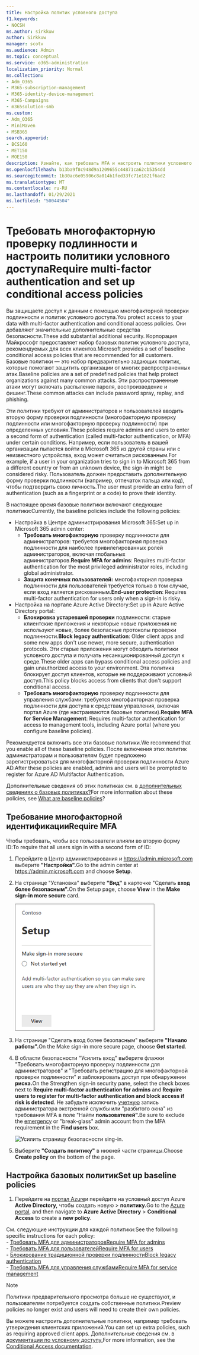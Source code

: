 ```yaml
---
title: Настройка политик условного доступа
f1.keywords:
- NOCSH
ms.author: sirkkuw
author: Sirkkuw
manager: scotv
ms.audience: Admin
ms.topic: conceptual
ms.service: o365-administration
localization_priority: Normal
ms.collection:
- Adm_O365
- M365-subscription-management
- M365-identity-device-management
- M365-Campaigns
- m365solution-smb
ms.custom:
- Adm_O365
- MiniMaven
- MSB365
search.appverid:
- BCS160
- MET150
- MOE150
description: Узнайте, как требовать MFA и настроить политики условного доступа для Microsoft 365 для бизнеса.
ms.openlocfilehash: b13ba9f8c948d9a1209655c44871ca62cb5354dd
ms.sourcegitcommit: 1b30ac6e05906c8a014b1fed33fc71e1821f6ad2
ms.translationtype: MT
ms.contentlocale: ru-RU
ms.lasthandoff: 01/29/2021
ms.locfileid: "50044504"
---
```

# <a name="require-multi-factor-authentication-and-set-up-conditional-access-policies"></a><span data-ttu-id="667d6-103">Требовать многофакторную проверку подлинности и настроить политики условного доступа</span><span class="sxs-lookup"><span data-stu-id="667d6-103">Require multi-factor authentication and set up conditional access policies</span></span>

<span data-ttu-id="667d6-104">Вы защищаете доступ к данным с помощью многофакторной проверки подлинности и политик условного доступа.</span><span class="sxs-lookup"><span data-stu-id="667d6-104">You protect access to your data with multi-factor authentication and conditional access policies.</span></span> <span data-ttu-id="667d6-105">Они добавляют значительные дополнительные средства безопасности.</span><span class="sxs-lookup"><span data-stu-id="667d6-105">These add substantial additional security.</span></span> <span data-ttu-id="667d6-106">Корпорация Майкрософт предоставляет набор базовых политик условного доступа, рекомендуемых для всех клиентов.</span><span class="sxs-lookup"><span data-stu-id="667d6-106">Microsoft provides a set of baseline conditional access policies that are recommended for all customers.</span></span> <span data-ttu-id="667d6-107">Базовые политики — это набор предварительно задающих политик, которые помогают защитить организации от многих распространенных атак.</span><span class="sxs-lookup"><span data-stu-id="667d6-107">Baseline policies are a set of predefined policies that help protect organizations against many common attacks.</span></span> <span data-ttu-id="667d6-108">Эти распространенные атаки могут включать распыление пароля, воспроизведение и фишинг.</span><span class="sxs-lookup"><span data-stu-id="667d6-108">These common attacks can include password spray, replay, and phishing.</span></span>

<span data-ttu-id="667d6-109">Эти политики требуют от администраторов и пользователей вводить вторую форму проверки подлинности (многофакторную проверку подлинности или многофакторную проверку подлинности) при определенных условиях.</span><span class="sxs-lookup"><span data-stu-id="667d6-109">These policies require admins and users to enter a second form of authentication (called multi-factor authentication, or MFA) under certain conditions.</span></span> <span data-ttu-id="667d6-110">Например, если пользователь в вашей организации пытается войти в Microsoft 365 из другой страны или с неизвестного устройства, вход может считаться рискованным.</span><span class="sxs-lookup"><span data-stu-id="667d6-110">For example, if a user in your organization tries to sign in to Microsoft 365 from a different country or from an unknown device, the sign-in might be considered risky.</span></span> <span data-ttu-id="667d6-111">Пользователь должен предоставить дополнительную форму проверки подлинности (например, отпечаток пальца или код), чтобы подтвердить свою личность.</span><span class="sxs-lookup"><span data-stu-id="667d6-111">The user must provide an extra form of authentication (such as a fingerprint or a code) to prove their identity.</span></span>

<span data-ttu-id="667d6-112">В настоящее время базовые политики включают следующие политики:</span><span class="sxs-lookup"><span data-stu-id="667d6-112">Currently, the baseline policies include the following policies:</span></span>

- <span data-ttu-id="667d6-113">Настройка в Центре администрирования Microsoft 365:</span><span class="sxs-lookup"><span data-stu-id="667d6-113">Set up in Microsoft 365 admin center:</span></span>
  - <span data-ttu-id="667d6-114">**Требовать многофакторную** проверку подлинности для администраторов: требуется многофакторная проверка подлинности для наиболее привилегированных ролей администраторов, включая глобальных администраторов.</span><span class="sxs-lookup"><span data-stu-id="667d6-114">**Require MFA for admins**: Requires multi-factor authentication for the most privileged administrator roles, including global administrator.</span></span>
  - <span data-ttu-id="667d6-115">**Защита конечных пользователей:** многофакторная проверка подлинности для пользователей требуется только в том случае, если вход является рискованным.</span><span class="sxs-lookup"><span data-stu-id="667d6-115">**End-user protection**: Requires multi-factor authentication for users only when a sign-in is risky.</span></span> 
- <span data-ttu-id="667d6-116">Настройка на портале Azure Active Directory:</span><span class="sxs-lookup"><span data-stu-id="667d6-116">Set up in Azure Active Directory portal:</span></span>
  - <span data-ttu-id="667d6-117">**Блокировка устаревшей проверки** подлинности: старые клиентские приложения и некоторые новые приложения не используют новые, более безопасные протоколы проверки подлинности.</span><span class="sxs-lookup"><span data-stu-id="667d6-117">**Block legacy authentication**: Older client apps and some new apps don't use newer, more secure, authentication protocols.</span></span> <span data-ttu-id="667d6-118">Эти старые приложения могут обходить политики условного доступа и получать несанкционированный доступ к среде.</span><span class="sxs-lookup"><span data-stu-id="667d6-118">These older apps can bypass conditional access policies and gain unauthorized access to your environment.</span></span> <span data-ttu-id="667d6-119">Эта политика блокирует доступ клиентов, которые не поддерживают условный доступ.</span><span class="sxs-lookup"><span data-stu-id="667d6-119">This policy blocks access from clients that don't support conditional access.</span></span> 
  - <span data-ttu-id="667d6-120">**Требовать многофакторную** проверку подлинности для управления службами: требуется многофакторная проверка подлинности для доступа к средствам управления, включая портал Azure (где настраиваются базовые политики).</span><span class="sxs-lookup"><span data-stu-id="667d6-120">**Require MFA for Service Management**: Requires multi-factor authentication for access to management tools, including Azure portal (where you configure baseline policies).</span></span>

<span data-ttu-id="667d6-121">Рекомендуется включить все эти базовые политики.</span><span class="sxs-lookup"><span data-stu-id="667d6-121">We recommend that you enable all of these baseline policies.</span></span> <span data-ttu-id="667d6-122">После включения этих политик администраторам и пользователям будет предложено зарегистрироваться для многофакторной проверки подлинности Azure AD.</span><span class="sxs-lookup"><span data-stu-id="667d6-122">After these policies are enabled, admins and users will be prompted to register for Azure AD Multifactor Authentication.</span></span>

<span data-ttu-id="667d6-123">Дополнительные сведения об этих политиках см. в [дополнительных сведениях о базовых политиках?](https://docs.microsoft.com/azure/active-directory/conditional-access/concept-baseline-protection)</span><span class="sxs-lookup"><span data-stu-id="667d6-123">For more information about these policies, see [What are baseline policies](https://docs.microsoft.com/azure/active-directory/conditional-access/concept-baseline-protection)?</span></span>

## <a name="require-mfa"></a><span data-ttu-id="667d6-124">Требование многофакторной идентификации</span><span class="sxs-lookup"><span data-stu-id="667d6-124">Require MFA</span></span>

<span data-ttu-id="667d6-125">Чтобы требовать, чтобы все пользователи влияли во вторую форму ID:</span><span class="sxs-lookup"><span data-stu-id="667d6-125">To require that all users sign in with a second form of ID:</span></span>

1. <span data-ttu-id="667d6-126">Перейдите в Центр администрирования и <a href="https://go.microsoft.com/fwlink/p/?linkid=837890" target="_blank">https://admin.microsoft.com</a> выберите **"Настройка".**</span><span class="sxs-lookup"><span data-stu-id="667d6-126">Go to the admin center at <a href="https://go.microsoft.com/fwlink/p/?linkid=837890" target="_blank">https://admin.microsoft.com</a> and choose **Setup**.</span></span>

2. <span data-ttu-id="667d6-127">На странице "Установка" выберите **"Вид"** в карточке "Сделать **вход более безопасным".**</span><span class="sxs-lookup"><span data-stu-id="667d6-127">On the Setup page, choose **View** in the **Make sign-in more secure** card.</span></span>

    ![Сделайте вход более безопасной картой.](../media/setupmfa.png)
3. <span data-ttu-id="667d6-129">На странице "Сделать вход более безопасным" выберите **"Начало работы".**</span><span class="sxs-lookup"><span data-stu-id="667d6-129">On the Make sign-in more secure page, choose **Get started**.</span></span>

4. <span data-ttu-id="667d6-130">В области безопасности "Усилить вход" выберите флажки  "Требовать многофакторную проверку подлинности для администраторов" и "Требовать регистрацию для многофакторной проверки подлинности" и заблокировать доступ при обнаружении **риска.**</span><span class="sxs-lookup"><span data-stu-id="667d6-130">On the Strengthen sign-in security pane, select the check boxes next to **Require multi-factor authentication for admins** and **Require users to register for multi-factor authentication and block access if risk is detected**.</span></span>
    <span data-ttu-id="667d6-131">Не забудьте исключить [учетную](m365-campaigns-protect-admin-accounts.md#create-an-emergency-admin-account) запись администратора экстренной службы или "разбитого окна" из требования MFA в поле "Найти **пользователей".**</span><span class="sxs-lookup"><span data-stu-id="667d6-131">Be sure to exclude the [emergency](m365-campaigns-protect-admin-accounts.md#create-an-emergency-admin-account) or "break-glass" admin account from the MFA requirement in the **Find users** box.</span></span>

    ![Усилить страницу безопасности sing-in.](../media/requiremfa.png)

5. <span data-ttu-id="667d6-133">Выберите **"Создать политику"** в нижней части страницы.</span><span class="sxs-lookup"><span data-stu-id="667d6-133">Choose **Create policy** on the bottom of the page.</span></span>

## <a name="set-up-baseline-policies"></a><span data-ttu-id="667d6-134">Настройка базовых политик</span><span class="sxs-lookup"><span data-stu-id="667d6-134">Set up baseline policies</span></span>

1. <span data-ttu-id="667d6-135">Перейдите на [портал Azure](https://portal.azure.com)и перейдите на условный доступ Azure **Active Directory,** чтобы создать новую \>  **политику.**</span><span class="sxs-lookup"><span data-stu-id="667d6-135">Go to the [Azure portal](https://portal.azure.com), and then navigate to **Azure Active Directory** \> **Conditional Access** to create a **new policy**.</span></span>

<span data-ttu-id="667d6-136">См. следующие инструкции для каждой политики:</span><span class="sxs-lookup"><span data-stu-id="667d6-136">See the following specific instructions for each policy:</span></span> <br>
    - [<span data-ttu-id="667d6-137">Требовать MFA для администраторов</span><span class="sxs-lookup"><span data-stu-id="667d6-137">Require MFA for admins</span></span>](https://docs.microsoft.com/azure/active-directory/conditional-access/howto-baseline-protect-administrators) <br>
    - [<span data-ttu-id="667d6-138">Требовать MFA для пользователей</span><span class="sxs-lookup"><span data-stu-id="667d6-138">Require MFA for users</span></span>](https://docs.microsoft.com/azure/active-directory/conditional-access/howto-baseline-protect-end-users) <br>
    - [<span data-ttu-id="667d6-139">Блокирование традиционной проверки подлинности</span><span class="sxs-lookup"><span data-stu-id="667d6-139">Block legacy authentication</span></span>](https://docs.microsoft.com/azure/active-directory/conditional-access/howto-baseline-protect-legacy-auth) <br>
    - [<span data-ttu-id="667d6-140">Требовать MFA для управления службами</span><span class="sxs-lookup"><span data-stu-id="667d6-140">Require MFA for service management</span></span>](https://docs.microsoft.com/azure/active-directory/conditional-access/howto-baseline-protect-azure)

> [!NOTE]
> <span data-ttu-id="667d6-141">Политики предварительного просмотра больше не существуют, и пользователям потребуется создать собственные политики.</span><span class="sxs-lookup"><span data-stu-id="667d6-141">Preview policies no longer exist and users will need to create their own policies.</span></span>

<span data-ttu-id="667d6-142">Вы можете настроить дополнительные политики, например требовать утверждения клиентских приложений.</span><span class="sxs-lookup"><span data-stu-id="667d6-142">You can set up extra policies, such as requiring approved client apps.</span></span> <span data-ttu-id="667d6-143">Дополнительные сведения см. в [документации по условному доступу.](https://docs.microsoft.com/azure/active-directory/conditional-access/)</span><span class="sxs-lookup"><span data-stu-id="667d6-143">For more information, see the [Conditional Access documentation](https://docs.microsoft.com/azure/active-directory/conditional-access/).</span></span>
